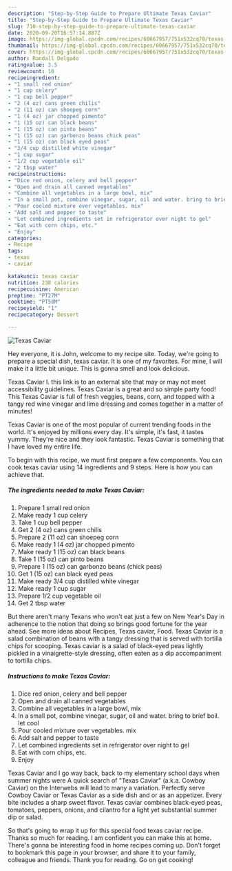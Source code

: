 ```yaml
---
description: "Step-by-Step Guide to Prepare Ultimate Texas Caviar"
title: "Step-by-Step Guide to Prepare Ultimate Texas Caviar"
slug: 710-step-by-step-guide-to-prepare-ultimate-texas-caviar
date: 2020-09-20T16:57:14.887Z
image: https://img-global.cpcdn.com/recipes/60667957/751x532cq70/texas-caviar-recipe-main-photo.jpg
thumbnail: https://img-global.cpcdn.com/recipes/60667957/751x532cq70/texas-caviar-recipe-main-photo.jpg
cover: https://img-global.cpcdn.com/recipes/60667957/751x532cq70/texas-caviar-recipe-main-photo.jpg
author: Randall Delgado
ratingvalue: 3.5
reviewcount: 10
recipeingredient:
- "1 small red onion"
- "1 cup celery"
- "1 cup bell pepper"
- "2 (4 oz) cans green chilis"
- "2 (11 oz) can shoepeg corn"
- "1 (4 oz) jar chopped pimento"
- "1 (15 oz) can black beans"
- "1 (15 oz) can pinto beans"
- "1 (15 oz) can garbonzo beans chick peas"
- "1 (15 oz) can black eyed peas"
- "3/4 cup distilled white vinegar"
- "1 cup sugar"
- "1/2 cup vegetable oil"
- "2 tbsp water"
recipeinstructions:
- "Dice red onion, celery and bell pepper"
- "Open and drain all canned vegetables"
- "Combine all vegetables in a large bowl, mix"
- "In a small pot, combine vinegar, sugar, oil and water. bring to brief boil. let cool"
- "Pour cooled mixture over vegetables. mix"
- "Add salt and pepper to taste"
- "Let combined ingredients set in refrigerator over night to gel"
- "Eat with corn chips, etc."
- "Enjoy"
categories:
- Recipe
tags:
- texas
- caviar

katakunci: texas caviar 
nutrition: 238 calories
recipecuisine: American
preptime: "PT27M"
cooktime: "PT58M"
recipeyield: "1"
recipecategory: Dessert

---
```



![Texas Caviar](https://img-global.cpcdn.com/recipes/60667957/751x532cq70/texas-caviar-recipe-main-photo.jpg)

Hey everyone, it is John, welcome to my recipe site. Today, we're going to prepare a special dish, texas caviar. It is one of my favorites. For mine, I will make it a little bit unique. This is gonna smell and look delicious.

Texas Caviar I. this link is to an external site that may or may not meet accessibility guidelines. Texas Caviar is a great and so simple party food! This Texas Caviar is full of fresh veggies, beans, corn, and topped with a tangy red wine vinegar and lime dressing and comes together in a matter of minutes!

Texas Caviar is one of the most popular of current trending foods in the world. It's enjoyed by millions every day. It's simple, it's fast, it tastes yummy. They're nice and they look fantastic. Texas Caviar is something that I have loved my entire life.


To begin with this recipe, we must first prepare a few components. You can cook texas caviar using 14 ingredients and 9 steps. Here is how you can achieve that.

<!--inarticleads1-->

##### The ingredients needed to make Texas Caviar:

1. Prepare 1 small red onion
1. Make ready 1 cup celery
1. Take 1 cup bell pepper
1. Get 2 (4 oz) cans green chilis
1. Prepare 2 (11 oz) can shoepeg corn
1. Make ready 1 (4 oz) jar chopped pimento
1. Make ready 1 (15 oz) can black beans
1. Take 1 (15 oz) can pinto beans
1. Prepare 1 (15 oz) can garbonzo beans (chick peas)
1. Get 1 (15 oz) can black eyed peas
1. Make ready 3/4 cup distilled white vinegar
1. Make ready 1 cup sugar
1. Prepare 1/2 cup vegetable oil
1. Get 2 tbsp water


But there aren&#39;t many Texans who won&#39;t eat just a few on New Year&#39;s Day in adherence to the notion that doing so brings good fortune for the year ahead. See more ideas about Recipes, Texas caviar, Food. Texas Caviar is a salad combination of beans with a tangy dressing that is served with tortilla chips for scooping. Texas caviar is a salad of black-eyed peas lightly pickled in a vinaigrette-style dressing, often eaten as a dip accompaniment to tortilla chips. 

<!--inarticleads2-->

##### Instructions to make Texas Caviar:

1. Dice red onion, celery and bell pepper
1. Open and drain all canned vegetables
1. Combine all vegetables in a large bowl, mix
1. In a small pot, combine vinegar, sugar, oil and water. bring to brief boil. let cool
1. Pour cooled mixture over vegetables. mix
1. Add salt and pepper to taste
1. Let combined ingredients set in refrigerator over night to gel
1. Eat with corn chips, etc.
1. Enjoy


Texas Caviar and I go way back, back to my elementary school days when summer nights were A quick search of &#34;Texas Caviar&#34; (a.k.a. Cowboy Caviar) on the Interwebs will lead to many a variation. Perfectly serve Cowboy Caviar or Texas Caviar as a side dish and or as an appetizer. Every bite includes a sharp sweet flavor. Texas caviar combines black-eyed peas, tomatoes, peppers, onions, and cilantro for a light yet substantial summer dip or salad. 

So that's going to wrap it up for this special food texas caviar recipe. Thanks so much for reading. I am confident you can make this at home. There's gonna be interesting food in home recipes coming up. Don't forget to bookmark this page in your browser, and share it to your family, colleague and friends. Thank you for reading. Go on get cooking!

